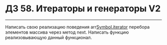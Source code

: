 # ДЗ 58. Итераторы и генераторы V2

<hr>

Написать свою реализацию поведения arr[Symbol.iterator]() перебора элементов массива через метод next. Написать функцию
реализовывающую данный функционал.